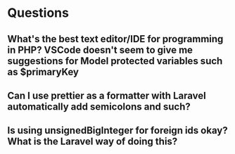 # Questions

## What's the best text editor/IDE for programming in PHP? VSCode doesn't seem to give me suggestions for Model protected variables such as $primaryKey

## Can I use prettier as a formatter with Laravel automatically add semicolons and such?

## Is using unsignedBigInteger for foreign ids okay? What is the Laravel way of doing this?